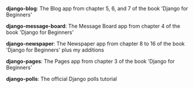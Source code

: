 **django-blog**: The Blog app from chapter 5, 6, and 7 of the book 'Django for Beginners'

**django-message-board**: The Message Board app from chapter 4 of the book 'Django for Beginners'

**django-newspaper**: The Newspaper app from chapter 8 to 16 of the book 'Django for Beginners' plus my additions

**django-pages**: The Pages app from chapter 3 of the book 'Django for Beginners'

**django-polls**: The official Django polls tutorial 
